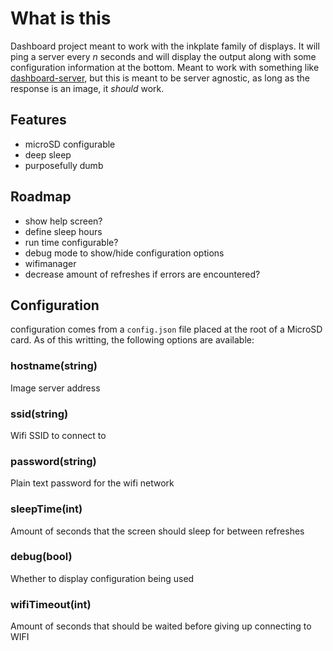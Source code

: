# What is this
Dashboard project meant to work with the inkplate family of displays. It will ping a server every _n_ seconds and will display the output along with some configuration information at the bottom. Meant to work with something like [dashboard-server](https://github.com/alexdmejias/dashboard-server), but this is meant to be server agnostic, as long as the response is an image, it _should_ work.

## Features
- microSD configurable
- deep sleep
- purposefully dumb

## Roadmap
- show help screen?
- define sleep hours
- run time configurable?
- debug mode to show/hide configuration options
- wifimanager
- decrease amount of refreshes if errors are encountered?

## Configuration
configuration comes from a `config.json` file placed at the root of a MicroSD card. As of this writting, the following options are available:

### hostname(string)
Image server address
### ssid(string)
Wifi SSID to connect to
### password(string)
Plain text password for the wifi network
### sleepTime(int)
Amount of seconds that the screen should sleep for between refreshes
### debug(bool)
Whether to display configuration being used
### wifiTimeout(int)
Amount of seconds that should be waited before giving up connecting to WIFI 